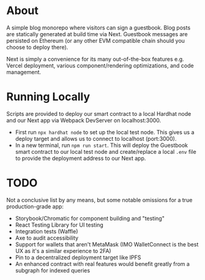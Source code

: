 # About

A simple blog monorepo where visitors can sign a guestbook. Blog posts are statically generated at build time via Next. Guestbook messages are persisted on Ethereum (or any other EVM compatible chain should you choose to deploy there).

Next is simply a convenience for its many out-of-the-box features e.g. Vercel deployment, various component/rendering optimizations, and code management.

# Running Locally

Scripts are provided to deploy our smart contract to a local Hardhat node and our Next app via Webpack DevServer on localhost:3000.

- First run `npx hardhat node` to set up the local test node. This gives us a deploy target and allows us to connect to localhost (port:3000).
- In a new terminal, run `npm run start`. This will deploy the Guestbook smart contract to our local test node and create/replace a local `.env` file to provide the deployment address to our Next app.

# TODO

Not a conclusive list by any means, but some notable omissions for a true production-grade app:

- Storybook/Chromatic for component building and "testing"
- React Testing Library for UI testing
- Integration tests (Waffle)
- Axe to audit accessibility
- Support for wallets that aren't MetaMask (IMO WalletConnect is the best UX as it's a similar experience to 2FA)
- Pin to a decentralized deployment target like IPFS
- An enhanced contract with real features would benefit greatly from a subgraph for indexed queries
